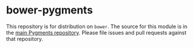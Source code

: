 # bower-pygments

This repository is for distribution on `bower`. The source for this module is in the [main Pygments repository](https://bitbucket.org/birkenfeld/pygments-main/). Please file issues and pull requests against that repository.
